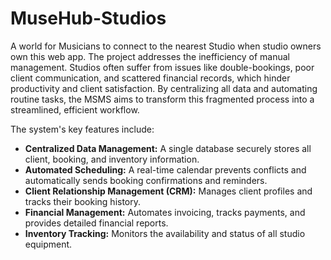 # MuseHub-Studios
A world for Musicians to connect to the nearest Studio when studio owners own this web app.
The project addresses the inefficiency of manual management. Studios often suffer from issues like double-bookings, poor client communication, and scattered financial records, which hinder productivity and client satisfaction. By centralizing all data and automating routine tasks, the MSMS aims to transform this fragmented process into a streamlined, efficient workflow.

The system's key features include:
* **Centralized Data Management:** A single database securely stores all client, booking, and inventory information.
* **Automated Scheduling:** A real-time calendar prevents conflicts and automatically sends booking confirmations and reminders.
* **Client Relationship Management (CRM):** Manages client profiles and tracks their booking history.
* **Financial Management:** Automates invoicing, tracks payments, and provides detailed financial reports.
* **Inventory Tracking:** Monitors the availability and status of all studio equipment.
